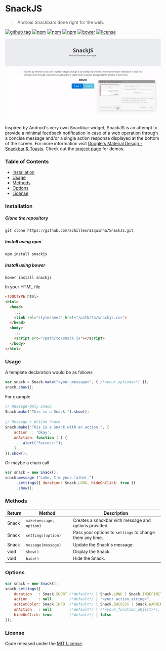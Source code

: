# SnackJS
> Android Snackbars done right for the web.

[![github tag](https://img.shields.io/github/tag/achillesrasquinha/SnackJS.svg?maxAge=2592000)]()
[![npm](https://img.shields.io/npm/v/snackjs.svg?maxAge=2592000)](https://www.npmjs.com/package/snackjs)
[![npm](https://img.shields.io/npm/dm/snackjs.svg?maxAge=2592000)](https://www.npmjs.com/package/snackjs)
[![npm](https://img.shields.io/npm/dt/snackjs.svg?maxAge=2592000)](https://www.npmjs.com/package/snackjs)
[![bower](https://img.shields.io/bower/v/snackjs.svg?maxAge=2592000)](https://github.com/achillesrasquinha/SnackJS)
[![license](https://img.shields.io/npm/l/snackjs.svg?maxAge=2592000)](http://github.com/achillesrasquinha/SnackJS/blob/master/LICENSE)

![demo](demo.gif)

Inspired by Android's very own Snackbar widget, SnackJS is an attempt to provide a minimal feedback notification in case of a web operation through a concise message and/or a single action response displayed at the bottom of the screen. For more information visit [Google's Material Design - Snackbar &amp; Toasts](https://material.google.com/components/snackbars-toasts.html). Check out the [project page](https://achillesrasquinha.github.io/SnackJS) for demos.

### Table of Contents
* [Installation](#installation)
* [Usage](#usage)
* [Methods](#methods)
* [Options](#options)
* [License](#license)

### Installation
##### Clone the repository
```
git clone https://github.com/achillesrasquinha/SnackJS.git
```

##### Install using npm
```
npm install snackjs
```

##### Install using bower
```
bower install snackjs
```

In your HTML file
```html
<!DOCTYPE html>
<html>
  <head>
    ...
    <link rel="stylesheet" href="/path/to/snackjs.css">
  </head>
  <body>
    ...
    <script src="/path/to/snack.js"></script>
  </body>
</html>
```

### Usage
A template declaration would be as follows
```javascript
var snack = Snack.make("<your_message>", { /*<your_options>*/ });
snack.show();
```

For example
```javascript
// Message-Only Snack
Snack.make("This is a Snack.").show();

// Message + Action Snack
Snack.make("This is a Snack with an action.", {
    action  : 'Okay',
    onAction: function ( ) {
        alert("Success!");
    }
}).show();
```

Or maybe a chain call
```javascript
var snack = new Snack();
snack.message ("Luke, I'm your father.")
     .settings({ duration: Snack.LONG, hideOnClick: true })
     .show();
```

### Methods
| Return        | Method                          | Description                                              |
| ------------- | ------------------------------- | -------------------------------------------------------- |
| Snack         | `make(message, option)`         | Creates a snackbar with message and options provided.    |
| Snack         | `settings(option)`              | Pass your options to `settings` to change them any time. |
| Snack         | `message(message)`              | Update the Snack's message.                              |
| void          | `show()`                        | Display the Snack.                                       |
| void          | `hide()`                        | Hide the Snack.                                          |

### Options
```javascript
var snack = new Snack();
snack.settings({
    duration   : Snack.SHORT /*default*/ | Snack.LONG | Snack.INDEFINITE | /*<your_duration_in_ms>*/,
    action     : null        /*default*/ | "<your_action_string>",
    actionColor: Snack.INFO  /*default*/ | Snack.SUCCESS | Snack.WARNING | Snack.DANGER | "<your_hex_string>",
    onAction   : null        /*default*/ | /*<your_function_object>*/,
    hideOnClick: true        /*default*/ | false 
});
```

### License
Code released under the [MIT License](http://github.com/achillesrasquinha/SnackJS/blob/master/LICENSE).